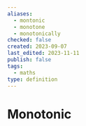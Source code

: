 ```yaml
---
aliases:
  - montonic
  - monotone
  - monotonically
checked: false
created: 2023-09-07
last_edited: 2023-11-11
publish: false
tags:
  - maths
type: definition
---
```

# Monotonic
